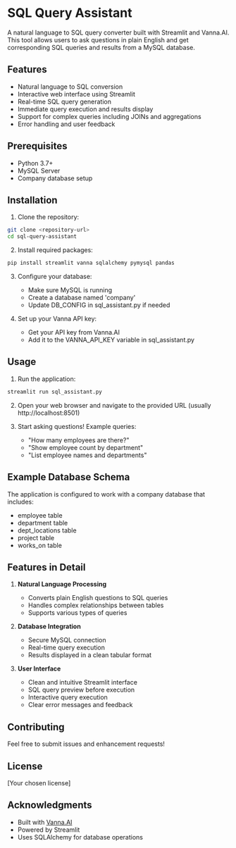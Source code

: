 # SQL Query Assistant

A natural language to SQL query converter built with Streamlit and Vanna.AI. This tool allows users to ask questions in plain English and get corresponding SQL queries and results from a MySQL database.

## Features

- Natural language to SQL conversion
- Interactive web interface using Streamlit
- Real-time SQL query generation
- Immediate query execution and results display
- Support for complex queries including JOINs and aggregations
- Error handling and user feedback

## Prerequisites

- Python 3.7+
- MySQL Server
- Company database setup

## Installation

1. Clone the repository:
```bash
git clone <repository-url>
cd sql-query-assistant
```

2. Install required packages:
```bash
pip install streamlit vanna sqlalchemy pymysql pandas
```

3. Configure your database:
   - Make sure MySQL is running
   - Create a database named 'company'
   - Update DB_CONFIG in sql_assistant.py if needed

4. Set up your Vanna API key:
   - Get your API key from Vanna.AI
   - Add it to the VANNA_API_KEY variable in sql_assistant.py

## Usage

1. Run the application:
```bash
streamlit run sql_assistant.py
```

2. Open your web browser and navigate to the provided URL (usually http://localhost:8501)

3. Start asking questions! Example queries:
   - "How many employees are there?"
   - "Show employee count by department"
   - "List employee names and departments"

## Example Database Schema

The application is configured to work with a company database that includes:
- employee table
- department table
- dept_locations table
- project table
- works_on table

## Features in Detail

1. **Natural Language Processing**
   - Converts plain English questions to SQL queries
   - Handles complex relationships between tables
   - Supports various types of queries

2. **Database Integration**
   - Secure MySQL connection
   - Real-time query execution
   - Results displayed in a clean tabular format

3. **User Interface**
   - Clean and intuitive Streamlit interface
   - SQL query preview before execution
   - Interactive query execution
   - Clear error messages and feedback

## Contributing

Feel free to submit issues and enhancement requests!

## License

[Your chosen license]

## Acknowledgments

- Built with [Vanna.AI](https://vanna.ai/)
- Powered by Streamlit
- Uses SQLAlchemy for database operations
